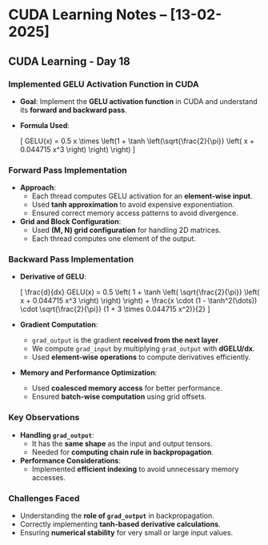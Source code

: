 # CUDA Learning Notes – [13-02-2025]

## CUDA Learning - Day 18

### Implemented GELU Activation Function in CUDA

- **Goal**: Implement the **GELU activation function** in CUDA and understand its **forward and backward pass**.
- **Formula Used**:
  
  \[
  GELU(x) = 0.5 x \times \left(1 + \tanh \left(\sqrt{\frac{2}{\pi}} \left( x + 0.044715 x^3 \right) \right) \right)
  \]

### **Forward Pass Implementation**
- **Approach**:
  - Each thread computes GELU activation for an **element-wise input**.
  - Used **tanh approximation** to avoid expensive exponentiation.
  - Ensured correct memory access patterns to avoid divergence.
- **Grid and Block Configuration**:
  - Used **(M, N) grid configuration** for handling 2D matrices.
  - Each thread computes one element of the output.
  
### **Backward Pass Implementation**
- **Derivative of GELU**:
  
  \[
  \frac{d}{dx} GELU(x) = 0.5 \left( 1 + \tanh \left( \sqrt{\frac{2}{\pi}} \left( x + 0.044715 x^3 \right) \right) \right) +
  \frac{x \cdot (1 - \tanh^2(\dots)) \cdot \sqrt{\frac{2}{\pi}} (1 + 3 \times 0.044715 x^2)}{2}
  \]

- **Gradient Computation**:
  - `grad_output` is the gradient **received from the next layer**.
  - We compute `grad_input` by multiplying `grad_output` with **dGELU/dx**.
  - Used **element-wise operations** to compute derivatives efficiently.
- **Memory and Performance Optimization**:
  - Used **coalesced memory access** for better performance.
  - Ensured **batch-wise computation** using grid offsets.

### **Key Observations**
- **Handling `grad_output`**:
  - It has the **same shape** as the input and output tensors.
  - Needed for **computing chain rule in backpropagation**.
- **Performance Considerations**:
  - Implemented **efficient indexing** to avoid unnecessary memory accesses.

### **Challenges Faced**
- Understanding the **role of `grad_output`** in backpropagation.
- Correctly implementing **tanh-based derivative calculations**.
- Ensuring **numerical stability** for very small or large input values.



